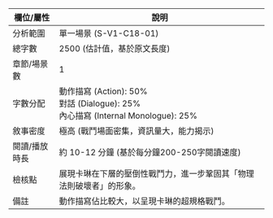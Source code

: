 | 欄位/屬性 | 說明 |
|---|---|
| 分析範圍 | 單一場景 (S-V1-C18-01) |
| 總字數 | 2500 (估計值，基於原文長度) |
| 章節/場景數 | 1 |
| 字數分配 | 動作描寫 (Action): 50%<br>對話 (Dialogue): 25%<br>內心描寫 (Internal Monologue): 25% |
| 敘事密度 | 極高 (戰鬥場面密集，資訊量大，能力揭示) |
| 閱讀/播放時長 | 約 10-12 分鐘 (基於每分鐘200-250字閱讀速度) |
| 檢核點 | 展現卡琳在下層的壓倒性戰鬥力，進一步鞏固其「物理法則破壞者」的形象。 |
| 備註 | 動作描寫佔比較大，以呈現卡琳的超規格戰鬥。 |
